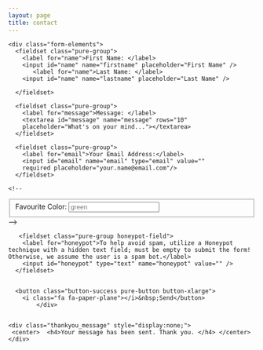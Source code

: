 ```yaml
---
layout: page
title: contact
---
```


<html lang="en">
<head>

 <link rel="stylesheet" type="text/css" href="../style/style.css">
</head>


<body>
    
    
    
<!-- START HERE -->
   <link rel="stylesheet" href="https://unpkg.com/purecss@1.0.0/build/pure-min.css">
   <link rel="stylesheet" href="https://maxcdn.bootstrapcdn.com/font-awesome/4.4.0/css/font-awesome.min.css">
   <!-- Style The Contact Form How Ever You Prefer -->
   <link rel="stylesheet" href="style.css">

  <form class="gform pure-form pure-form-stacked" method="POST" data-email="example@email.net"
  action="https://script.google.com/macros/s/AKfycbzvV3Sc92zus-uVtJk0a33FNfSoK6u6NjcxlLOlqf-e77IDJWc/exec">
    <!-- change the form action to your script url -->

    <div class="form-elements">
      <fieldset class="pure-group">
        <label for="name">First Name: </label>
        <input id="name" name="firstname" placeholder="First Name" />
           <label for="name">Last Name: </label>
        <input id="name" name="lastname" placeholder="Last Name" />
        
      </fieldset>

      <fieldset class="pure-group">
        <label for="message">Message: </label>
        <textarea id="message" name="message" rows="10"
        placeholder="What's on your mind..."></textarea>
      </fieldset>

      <fieldset class="pure-group">
        <label for="email">Your Email Address:</label>
        <input id="email" name="email" type="email" value=""
        required placeholder="your.name@email.com"/>
      </fieldset>

    <!--
<fieldset class="pure-group">
        <label for="color">Favourite Color: </label>
        <input id="color" name="color" placeholder="green" />
      </fieldset>
-->
        

       <fieldset class="pure-group honeypot-field">
        <label for="honeypot">To help avoid spam, utilize a Honeypot technique with a hidden text field; must be empty to submit the form! Otherwise, we assume the user is a spam bot.</label>
        <input id="honeypot" type="text" name="honeypot" value="" />
      </fieldset>
   
    
      <button class="button-success pure-button button-xlarge">
        <i class="fa fa-paper-plane"></i>&nbsp;Send</button>
            </div>


    <div class="thankyou_message" style="display:none;">
     <center>  <h4>Your message has been sent. Thank you. </h4> </center>
    </div>

  </form>
  <script data-cfasync="false" src="form-submission-handler.js"></script>
<!-- END -->

</body>
</html>
